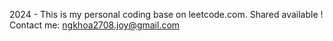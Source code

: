 2024 - This is my personal coding base on leetcode.com. Shared available ! 
Contact me: ngkhoa2708.joy@gmail.com
